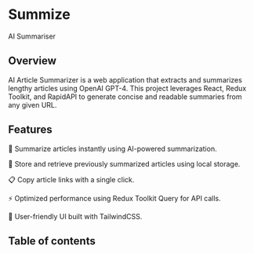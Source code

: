 # Summize
AI Summariser

## Overview

AI Article Summarizer is a web application that extracts and summarizes lengthy articles using OpenAI GPT-4. This project leverages React, Redux Toolkit, and RapidAPI to generate concise and readable summaries from any given URL.


## Features
📌 Summarize articles instantly using AI-powered summarization.

🔗 Store and retrieve previously summarized articles using local storage.

📋 Copy article links with a single click.

⚡ Optimized performance using Redux Toolkit Query for API calls.

🎨 User-friendly UI built with TailwindCSS.

## Table of contents

